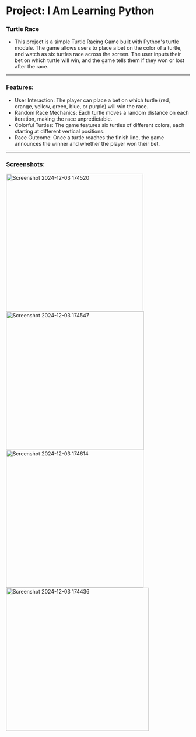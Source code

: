 # Project: I Am Learning Python

### Turtle Race

- This project is a simple Turtle Racing Game built with Python's turtle module. The game allows users to place a bet on the color of a turtle, and watch as six turtles race across the screen. The user inputs their bet on which turtle will win, and the game tells them if they won or lost after the race.

---
### Features:

- User Interaction: The player can place a bet on which turtle (red, orange, yellow, green, blue, or purple) will win the race.
- Random Race Mechanics: Each turtle moves a random distance on each iteration, making the race unpredictable.
- Colorful Turtles: The game features six turtles of different colors, each starting at different vertical positions.
- Race Outcome: Once a turtle reaches the finish line, the game announces the winner and whether the player won their bet.

---
### Screenshots:
<img width="376" alt="Screenshot 2024-12-03 174520" src="https://github.com/user-attachments/assets/7809b161-20a9-4b1a-b8b3-ca950e9c81ef">  <img width="378" alt="Screenshot 2024-12-03 174547" src="https://github.com/user-attachments/assets/33d9d3d9-1c71-4d63-b8bf-d9a47c5ddf23">
<img width="377" alt="Screenshot 2024-12-03 174614" src="https://github.com/user-attachments/assets/08b95c1b-d4eb-4bb3-ab4a-802353931246">  <img width="391" alt="Screenshot 2024-12-03 174436" src="https://github.com/user-attachments/assets/e24a1e19-850c-4175-927a-98fdd76997b1">
